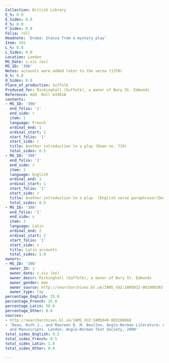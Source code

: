 ```yaml
---
Collection: British Library
E_%: 0.0
E_Sides: 0.0
F_%: 0.0
F_Sides: 0.0
Folia: roll
Headnote: 'Drama: Stanza from a mystery play'
Item: 391
L_%: 0.0
L_Sides: 0.0
Location: London
MS_Date: s.xiv (ex)
MS_ID: '398'
Notes: accounts were added later to the verso (1370)
O_%: 0.0
O_Sides: 0.0
Place_of_production: Suffolk
Produced_for: Rickinghall (Suffolk), a manor of Bury St. Edmunds
Reference: Add. Roll 63481B
contents:
- MS_ID: '398'
  end_folio: '1'
  end_side: r
  item: 1
  language: French
  ordinal_end: 1
  ordinal_start: 1
  start_folio: '1'
  start_side: r
  title: Another introduction to a play (Dean no. 719)
  total_sides: 0.5
- MS_ID: '398'
  end_folio: '1'
  end_side: r
  item: 2
  language: English
  ordinal_end: 1
  ordinal_start: 1
  start_folio: '1'
  start_side: r
  title: Another introduction to a play  (English verse paraphrase)(Dean no. 719)
  total_sides: 0.5
- MS_ID: '398'
  end_folio: '1'
  end_side: v
  item: 3
  language: Latin
  ordinal_end: 2
  ordinal_start: 2
  start_folio: '1'
  start_side: v
  title: Latin accounts
  total_sides: 1.0
owners:
- MS_ID: '398'
  owner_ID: 1
  owner_date: s.xiv (ex)
  owner_descr: Rickinghall (Suffolk), a manor of Bury St. Edmunds
  owner_gender: man
  owner_source: http://searcharchives.bl.uk/IAMS_VU2:IAMS032-001998303
  owner_type: lay
percentage_English: 25.0
percentage_French: 25.0
percentage_Latin: 50.0
percentage_Other: 0.0
sources:
- http://searcharchives.bl.uk/IAMS_VU2:IAMS040-002200068
- 'Dean, Ruth J., and Maureen B. M. Boulton. Anglo-Norman Literature: A Guide to Texts
  and Manuscripts. London: Anglo-Norman Text Society, 2000'
total_sides_English: 0.5
total_sides_French: 0.5
total_sides_Latin: 1.0
total_sides_Other: 0.0

---
```

